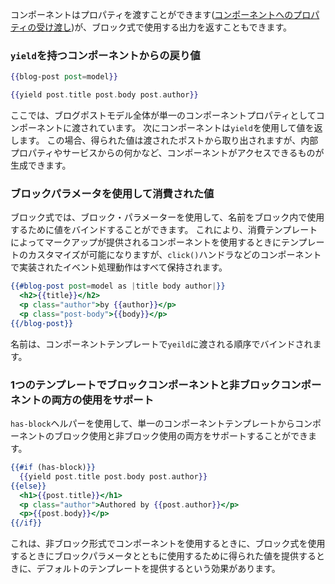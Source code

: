 <!--
Components can have properties passed in ([Passing Properties to a Component](../passing-properties-to-a-component/)),
but they can also return output to be used in a block expression.
-->

コンポーネントはプロパティを渡すことができます([コンポーネントへのプロパティの受け渡し](../passing-properties-to-a-component/))が、ブロック式で使用する出力を返すこともできます。

<!--
### Return values from a component with `yield`
-->

### `yield`を持つコンポーネントからの戻り値

```app/templates/index.hbs
{{blog-post post=model}}
```

```app/templates/components/blog-post.hbs
{{yield post.title post.body post.author}}
```

<!--
Here an entire blog post model is being passed to the component as a single component property.
In turn the component is returning values using `yield`.
In this case the yielded values are pulled from the post being passed in
but anything that the component has access to can be yielded, such as an internal property or something from a service.
-->

ここでは、ブログポストモデル全体が単一のコンポーネントプロパティとしてコンポーネントに渡されています。
次にコンポーネントは`yield`を使用して値を返します。
この場合、得られた値は渡されたポストから取り出されますが、内部プロパティやサービスからの何かなど、コンポーネントがアクセスできるものが生成できます。

<!--
### Consuming yielded values with block params
-->

### ブロックパラメータを使用して消費された値

<!--
The block expression can then use block params to bind names to any yielded values for use in the block.
This allows for template customization when using a component,
where the markup is provided by the consuming template,
but any event handling behavior implemented in the component is retained such as `click()` handlers.
-->

ブロック式では、ブロック・パラメーターを使用して、名前をブロック内で使用するために値をバインドすることができます。
これにより、消費テンプレートによってマークアップが提供されるコンポーネントを使用するときにテンプレートのカスタマイズが可能になりますが、`click()`ハンドラなどのコンポーネントで実装されたイベント処理動作はすべて保持されます。

```app/templates/index.hbs
{{#blog-post post=model as |title body author|}}
  <h2>{{title}}</h2>
  <p class="author">by {{author}}</p>
  <p class="post-body">{{body}}</p>
{{/blog-post}}
```

<!--
The names are bound in the order that they are passed to `yield` in the component template.
-->

名前は、コンポーネントテンプレートで`yeild`に渡される順序でバインドされます。

<!--
### Supporting both block and non-block component usage in one template
-->

### 1つのテンプレートでブロックコンポーネントと非ブロックコンポーネントの両方の使用をサポート

<!--
It is possible to support both block and non-block usage of a component from a single component template
using the `has-block` helper.
-->

`has-block`ヘルパーを使用して、単一のコンポーネントテンプレートからコンポーネントのブロック使用と非ブロック使用の両方をサポートすることができます。

```app/templates/components/blog-post.hbs
{{#if (has-block)}}
  {{yield post.title post.body post.author}}  
{{else}}
  <h1>{{post.title}}</h1>
  <p class="author">Authored by {{post.author}}</p>
  <p>{{post.body}}</p>
{{/if}}
```

<!--
This has the effect of providing a default template when using a component in the non-block form
but providing yielded values for use with block params when using a block expression.
-->

これは、非ブロック形式でコンポーネントを使用するときに、ブロック式を使用するときにブロックパラメータとともに使用するために得られた値を提供するときに、デフォルトのテンプレートを提供するという効果があります。
